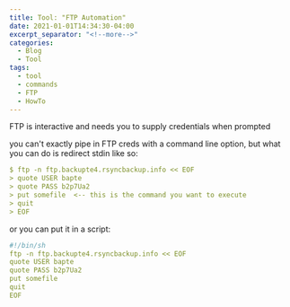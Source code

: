 ```yaml
---
title: Tool: "FTP Automation"
date: 2021-01-01T14:34:30-04:00
excerpt_separator: "<!--more-->"
categories:
  - Blog
  - Tool
tags:
  - tool
  - commands
  - FTP
  - HowTo
---
```



FTP is interactive and needs you to supply credentials when prompted

you can't exactly pipe in FTP creds with a command line option, but what you can do is redirect stdin like so:

```yaml
$ ftp -n ftp.backupte4.rsyncbackup.info << EOF
> quote USER bapte
> quote PASS b2p7Ua2
> put somefile  <-- this is the command you want to execute
> quit
> EOF
```

or you can put it in a script:

```yaml
#!/bin/sh
ftp -n ftp.backupte4.rsyncbackup.info << EOF
quote USER bapte
quote PASS b2p7Ua2
put somefile
quit
EOF
```
